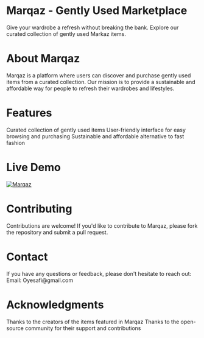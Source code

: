 <h1>Marqaz - Gently Used Marketplace</h1>
Give your wardrobe a refresh without breaking the bank. Explore our curated collection of gently used Markaz items.
<h1>About Marqaz</h1>
Marqaz is a platform where users can discover and purchase gently used items from a curated collection. Our mission is to provide a sustainable and affordable way for people to refresh their wardrobes and lifestyles.
<h1>Features</h1>
Curated collection of gently used items
User-friendly interface for easy browsing and purchasing
Sustainable and affordable alternative to fast fashion
<h1>Live Demo</h1>

[![Marqaz](https://img.shields.io/badge/Marqaz-Visit-green)](https://oyesafi.github.io/Marqaz/)
<h1>Contributing</h1>
Contributions are welcome! If you'd like to contribute to Marqaz, please fork the repository and submit a pull request.
<h1>Contact</h1>
If you have any questions or feedback, please don't hesitate to reach out:
Email: Oyesafi@gmail.com
<h1>Acknowledgments</h1>
Thanks to the creators of the items featured in Marqaz
Thanks to the open-source community for their support and contributions
